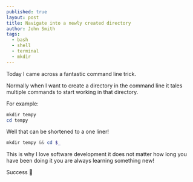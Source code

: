 ```yaml
---
published: true
layout: post
title: Navigate into a newly created directory
author: John Smith
tags:
  - bash
  - shell
  - terminal
  - mkdir
---
```

Today I came across a fantastic command line trick.

Normally when I want to create a directory in the command line it tales multiple commands to start working in that directory. 

For example: 

```powershell
mkdir tempy
cd tempy
```

Well that can be shortened to a one liner!

```powershell
mkdir tempy && cd $_
```

This is why I love software development it does not matter how long you have been doing it you are always learning something new!

Success 🎉
